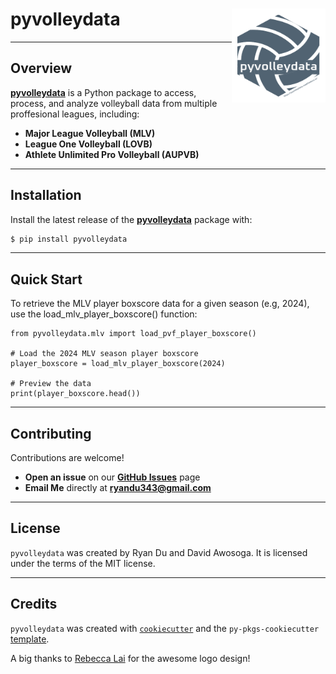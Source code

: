 # pyvolleydata <img src="https://github.com/ryanndu/pyvolleydata/raw/main/assets/images/pyvolleydata-logo.svg" align="right" width="150" height="150"/>

--- 

## Overview

**[pyvolleydata](https://github.com/ryanndu/pyvolleydata)** is a Python package to access, process, and analyze volleyball data from multiple proffesional leagues, including:
- **Major League Volleyball (MLV)**
- **League One Volleyball (LOVB)**
- **Athlete Unlimited Pro Volleyball (AUPVB)**

---

## Installation

Install the latest release of the **[pyvolleydata](https://github.com/ryanndu/pyvolleydata)** package with:

```bash
$ pip install pyvolleydata
```

---

## Quick Start

To retrieve the MLV player boxscore data for a given season (e.g, 2024), use the load_mlv_player_boxscore() function:

```
from pyvolleydata.mlv import load_pvf_player_boxscore()

# Load the 2024 MLV season player boxscore
player_boxscore = load_mlv_player_boxscore(2024)

# Preview the data
print(player_boxscore.head())
```

---

## Contributing

Contributions are welcome!
- **Open an issue** on our **[GitHub Issues](https://github.com/ryanndu/pyvolleydata/issues)** page
- **Email Me** directly at **[ryandu343@gmail.com](mailto:ryandu343@gmail.com)**

---

## License

`pyvolleydata` was created by Ryan Du and David Awosoga. It is licensed under the terms of the MIT license.

---

## Credits

`pyvolleydata` was created with [`cookiecutter`](https://cookiecutter.readthedocs.io/en/latest/) and the `py-pkgs-cookiecutter` [template](https://github.com/py-pkgs/py-pkgs-cookiecutter).

A big thanks to [Rebecca Lai](https://www.rebeccalai.net) for the awesome logo design!
